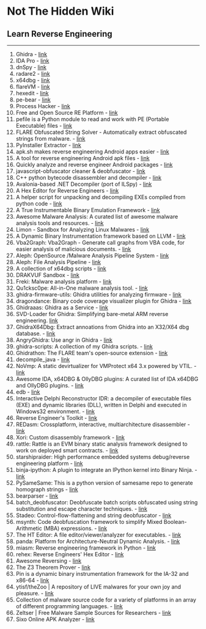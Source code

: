 # Not The Hidden Wiki

## Learn Reverse Engineering
-----

1. Ghidra - [link](https://ghidra-sre.org/)
2. IDA Pro - [link](https://hex-rays.com/ida-pro/)
3. dnSpy - [link](https://github.com/dnSpy/dnSpy)
4. radare2 - [link](https://github.com/radareorg/radare2)
5. x64dbg - [link](https://github.com/x64dbg/x64dbg)
6. flareVM - [link](https://github.com/mandiant/flare-vm)
7. hexedit - [link](https://github.com/pixel/hexedit)
8. pe-bear - [link](https://github.com/hasherezade/pe-bear)
9. Process Hacker - [link](https://processhacker.sourceforge.io/downloads.php)
10. Free and Open Source RE Platform - [link](https://cutter.re/)
11. pefile is a Python module to read and work with PE (Portable Executable) files  - [link](https://github.com/erocarrera/pefile)
12. FLARE Obfuscated String Solver - Automatically extract obfuscated strings from malware. - [link](https://github.com/mandiant/flare-floss)
13. PyInstaller Extractor - [link](https://github.com/extremecoders-re/pyinstxtractor)
14. apk.sh makes reverse engineering Android apps easier - [link](https://github.com/ax/apk.sh)
15. A tool for reverse engineering Android apk files - [link](https://github.com/iBotPeaches/Apktool)
16. Quickly analyze and reverse engineer Android packages - [link](https://github.com/1N3/ReverseAPK)
17. javascript-obfuscator cleaner & deobfuscator - [link](https://github.com/relative/synchrony)
18. C++ python bytecode disassembler and decompiler - [link](https://github.com/zrax/pycdc)
19. Avalonia-based .NET Decompiler (port of ILSpy) - [link](https://github.com/icsharpcode/AvaloniaILSpy)
20. A Hex Editor for Reverse Engineers - [link](https://github.com/WerWolv/ImHex)
21. A helper script for unpacking and decompiling EXEs compiled from python code - [link](https://github.com/WithSecureLabs/python-exe-unpacker)
22. A True Instrumentable Binary Emulation Framework - [link](https://github.com/qilingframework/qiling)
23. Awesome Malware Analysis: A curated list of awesome malware analysis tools and resources. - [link](https://github.com/rshipp/awesome-malware-analysis)
24. Limon - Sandbox for Analyzing Linux Malwares - [link](https://github.com/monnappa22/Limon)
25. A Dynamic Binary Instrumentation framework based on LLVM - [link](https://github.com/quarkslab/QBDI)
26. Vba2Graph: Vba2Graph - Generate call graphs from VBA code, for easier analysis of malicious documents. - [link](https://github.com/MalwareCantFly/Vba2Graph)
27. Aleph: OpenSource /Malware Analysis Pipeline System - [link](https://github.com/merces/aleph)
28. Aleph: File Analysis Pipeline - [link](https://github.com/alephre/aleph)
29. A collection of x64dbg scripts - [link](https://github.com/x64dbg/Scripts)
30. DRAKVUF Sandbox - [link](https://github.com/CERT-Polska/drakvuf-sandbox)
31. Freki: Malware analysis platform - [link](https://github.com/crhenr/freki)
32. Qu1cksc0pe: All-in-One malware analysis tool. - [link](https://github.com/CYB3RMX/Qu1cksc0pe)
33. ghidra-firmware-utils: Ghidra utilities for analyzing firmware - [link](https://github.com/al3xtjames/ghidra-firmware-utils)
34. dragondance: Binary code coverage visualizer plugin for Ghidra - [link](https://github.com/0ffffffffh/dragondance)
35. Ghidraaas: Ghidra as a Service - [link](https://github.com/Cisco-Talos/GhIDA)
36. SVD-Loader for Ghidra: Simplifying bare-metal ARM reverse engineering. [link](https://github.com/leveldown-security/SVD-Loader-Ghidra)
37. GhidraX64Dbg: Extract annoations from Ghidra into an X32/X64 dbg database. - [link](https://github.com/revolver-ocelot-saa/GhidraX64Dbg)
38. AngryGhidra: Use angr in Ghidra - [link](https://github.com/Nalen98/AngryGhidra)
39. ghidra-scripts: A collection of my Ghidra scripts. - [link](https://github.com/federicodotta/ghidra-scripts/)
40. Ghidrathon: The FLARE team's open-source extension - [link](https://github.com/mandiant/Ghidrathon)
41. decompile_java - [link](https://gist.github.com/larshaendler/b0679f6e36e487d00647e2f2a2989c0c)
42. NoVmp: A static devirtualizer for VMProtect x64 3.x powered by VTIL. - [link](https://github.com/can1357/NoVmp)
43. Awesome IDA, x64DBG & OllyDBG plugins: A curated list of IDA x64DBG and OllyDBG plugins. - [link](https://github.com/fr0gger/awesome-ida-x64-olly-plugin)
44. edb - [link](https://github.com/eteran/edb-debugger)
45. Interactive Delphi Reconstructor IDR: a decompiler of executable files (EXE) and dynamic libraries (DLL), written in Delphi and executed in Windows32 environment. - [link](https://github.com/crypto2011/IDR)
46. Reverse Engineer's Toolkit - [link](https://github.com/mentebinaria/retoolkit)
47. REDasm: Crossplatform, interactive, multiarchitecture disassembler - [link](https://github.com/REDasmOrg/REDasm)
48. Xori: Custom disassembly framework - [link](https://github.com/endgameinc/xori)
49. rattle: Rattle is an EVM binary static analysis framework designed to work on deployed smart contracts. - [link](https://github.com/trailofbits/rattle)
50. starshipraider: High performance embedded systems debug/reverse engineering platform - [link](https://github.com/azonenberg/starshipraider)
51. binja-ipython: A plugin to integrate an IPython kernel into Binary Ninja. - [link](https://github.com/ernw/binja-ipython)
52. PySameSame: This is a python version of samesame repo to generate homograph strings - [link](https://github.com/DissectMalware/PySameSame)
53. bearparser - [link](https://github.com/hasherezade/bearparser)
54. batch_deobfuscator: Deobfuscate batch scripts obfuscated using string substitution and escape character techniques. - [link](https://github.com/DissectMalware/batch_deobfuscator)
55. Stadeo: Control-flow-flattening and string deobfuscator - [link](https://github.com/eset/stadeo)
56. msynth: Code deobfuscation framework to simplify Mixed Boolean-Arithmetic (MBA) expressions. - [link](https://github.com/mrphrazer/msynth)
57. The HT Editor: A file editor/viewer/analyzer for executables. - [link](https://github.com/sebastianbiallas/ht)
58. panda: Platform for Architecture-Neutral Dynamic Analysis. - [link](https://github.com/panda-re/panda)
59. miasm: Reverse engineering framework in Python - [link](https://github.com/cea-sec/miasm)
60. rehex: Reverse Engineers' Hex Editor - [link](https://github.com/solemnwarning/rehex)
61. Awesome Reversing - [link](https://github.com/tylerha97/awesome-reversing)
62. The Z3 Theorem Prover - [link](https://github.com/Z3Prover/z3)
63. Pin is a dynamic binary instrumentation framework for the IA-32 and x86-64 - [link](https://www.aldeid.com/wiki/Pin)
64. ytisf/theZoo | A repository of LIVE malwares for your own joy and pleasure. - [link](https://github.com/ytisf/theZoo)
65. Collection of malware source code for a variety of platforms in an array of different programming languages. - [link](https://github.com/vxunderground/MalwareSourceCode)
66. Zeltser | Free Malware Sample Sources for Researchers - [link](https://zeltser.com/malware-sample-sources/)
67. Sixo Online APK Analyzer - [link](https://sisik.eu/apk-tool)